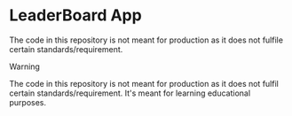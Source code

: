 # LeaderBoard App

The code in this repository is not meant for production as it does not fulfile certain standards/requirement.
> [!WARNING]
> The code in this repository is not meant for production as it does not fulfil certain standards/requirement. It's meant for learning educational purposes.